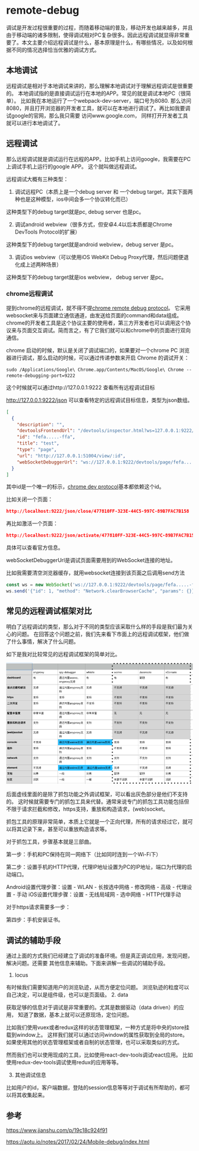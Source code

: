 # remote-debug
调试是开发过程很重要的过程，而随着移动端的普及，移动开发也越来越多，并且由于移动端的诸多限制，使得调试相对PC复杂很多。因此远程调试就显得非常重要了。本文主要介绍远程调试是什么，基本原理是什么，有哪些情况，以及如何根据不同的情况选择恰当优雅的调试方式。

## 本地调试
远程调试是相对于本地调试来讲的，那么理解本地调试对于理解远程调试是很重要的。
本地调试指的是直接调试运行在本地的APP。常见的就是调试本地PC（很简单）。
比如我在本地运行了一个webpack-dev-server，端口号为8080.
那么访问8080，并且打开浏览器的开发者工具，就可以在本地进行调试了。再比如我要调试google的官网，那么我只需要
访问www.google.com， 同样打开开发者工具就可以进行本地调试了。
## 远程调试
那么远程调试就是调试运行在远程的APP。比如手机上访问google，我需要在PC上调试手机上运行的google APP。
这个就叫做远程调试。

远程调试大概有三种类型：

1. 调试远程PC（本质上是一个debug server 和 一个debug target，其实下面两种也是这种模型，ios中间会多一个协议转化而已）

这种类型下的debug target就是pc, debug server 也是pc。

2. 调试android webview（很多方式，但安卓4.4以后本质都是Chrome DevTools Protocol的扩展）

这种类型下的debug target就是android webview，debug server 是pc。

3. 调试ios webview（可以使用iOS WebKit Debug Proxy代理，然后问题便退化成上述两种场景）

这种类型下的debug target就是ios webview， debug server 是pc。

### chrome远程调试
提到chrome的远程调试，就不得不提[chrome remote debug protocol](https://developer.chrome.com/devtools/docs/debugger-protocol)。
它采用websocket来与页面建立通信通道，由发送给页面的command和data组成。chrome的开发者工具是这个协议主要的使用者，第三方开发者也可以调用这个协议来与页面交互调试。简而言之，有了它我们就可以和chrome中的页面进行双向通信。

chrome 启动的时候，默认是关闭了调试端口的，如果要对一个chrome PC 浏览器进行调试，那么启动的时候，可以通过传递参数来开启 Chrome 的调试开关：

```
sudo /Applications/Google\ Chrome.app/Contents/MacOS/Google\ Chrome --remote-debugging-port=9222
```

这个时候就可以通过http://127.0.0.1:9222 查看所有远程调试目标

http://127.0.0.1:9222/json 可以查看特定的远程调试目标信息，类型为json数组。
```json
[
  {
    "description": "",
    "devtoolsFrontendUrl": "/devtools/inspector.html?ws=127.0.0.1:9222/devtools/page/fefa.....-ffa",
    "id": "fefa.....-ffa",
    "title": "test",
    "type": "page",
    "url": "http://127.0.0.1:51004/view/:id",
    "webSocketDebuggerUrl": "ws://127.0.0.1:9222/devtools/page/fefa.....-ffa"
  }
]
```

其中id是一个唯一的标示，[chrome dev protocol](https://chromedevtools.github.io/devtools-protocol/)基本都依赖这个id。

比如关闭一个页面：

```json
http://localhost:9222/json/close/477810FF-323E-44C5-997C-89B7FAC7B158
```

再比如激活一个页面：

```json
http://localhost:9222/json/activate/477810FF-323E-44C5-997C-89B7FAC7B158
```
具体可以查看官方信息。

webSocketDebuggerUrl是调试页面需要用到的WebSocket连接的地址。

比如我需要清空浏览器缓存，就用websocket连接到该页面之后调用send方法
```js
const ws = new WebSocket('ws://127.0.0.1:9222/devtools/page/fefa.....-ffa')
ws.send('{"id": 1, "method": "Network.clearBrowserCache", "params": {}}')
```
## 常见的远程调试框架对比
明白了远程调试的类型，那么对于不同的类型应该采取什么样的手段是我们最为关心的问题。
在回答这个问题之前，我们先来看下市面上的远程调试框架，他们做了什么事情，解决了什么问题。

如下是我对比较常见的远程调试框架的简单对比。

![remote-debug](https://github.com/azl397985856/remote-debug/blob/master/illustrations/remote-debug.png)

后面虚线里面的是除了抓包功能之外调试框架，可以看出灰色部分是他们不支持的。
这时候就需要专门的抓包工具来代替。通常来说专门的抓包工具功能包括但不限于请求拦截和修改，https支持，重放和构造请求，(web)socket。

抓包工具的原理非常简单，本质上它就是一个正向代理，所有的请求经过它，就可以将其记录下来，甚至可以重放构造请求等。

对于抓包工具，步骤基本就是三部曲。

第一步：手机和PC保持在同一网络下（比如同时连到一个Wi-Fi下）

第二步：设置手机的HTTP代理，代理IP地址设置为PC的IP地址，端口为代理的启动端口。

Android设置代理步骤：设置 - WLAN - 长按选中网络 - 修改网络 - 高级 - 代理设置 - 手动
iOS设置代理步骤：设置 - 无线局域网 - 选中网络 - HTTP代理手动

对于https请求需要多一步：

第四步：手机安装证书。

## 调试的辅助手段
通过上面的方式我们已经建立了调试的准备环境。但是真正调试应用，发现问题，解决问题。还需要
其他信息来辅助。下面来讲解一些调试的辅助手段。

1. locus

有时候我们需要知道用户的浏览轨迹，从而方便定位问题。
浏览轨迹的粒度可以自己决定，可以是组件级，也可以是页面级。
2. data

获取足够的信息对于调试是非常重要的。尤其是数据驱动（data driven）的应用，
知道了数据，基本上就可以还原现场，定位问题。

比如我们使用vuex或者redux这样的状态管理框架，一种方式是将中央的store挂载到window上。
这样我们就可以通过访问window的属性获取到全局的store。
如果使用其他的状态管理框架或者自制的状态管理，也可以采取类似的方式。

然而我们也可以使用现成的工具，比如使用react-dev-tools调试react应用。
比如使用redux-dev-tools调试使用redux的应用等等。

3. 其他调试信息

比如用户的id，客户端数据，登陆的session信息等等对于调试有所帮助的，都可以将其收集起来。

## 参考
https://www.jianshu.com/p/19c18c924f91

https://aotu.io/notes/2017/02/24/Mobile-debug/index.html
